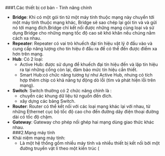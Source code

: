 ###1.Các thiết bị cơ bản - Tính năng chính  
- **Bridge**: Khi có một gói tin từ một máy tính thuộc mạng này chuyển tới một máy tính thuộc mạng khác, Bridge sẽ sao chép lại gói tin và và gửi nó tới mạng đích.Bridge chỉ kết nối được những mạng cùng loại và sử dụng Bridge cho những mạng tốc độ cao sẽ khó khăn nếu chúng nằm cách xa nhau.  
- **Repeater**: Repeater có vai trò khuếch đại tín hiệu vật lý ở đầu vào và cung cấp năng lượng cho tín hiệu ở đầu ra để có thể đến được điểm xa hơn trên mạng.  
- **Hub**: Có 2 loại:  
    - Active Hub: được sử dụng để khuếch đại tín hiệu đến và lặp tín hiệu ra tại những cổng còn lại, đảm bảo mức tín hiệu cần thiết.   
    - Smart Hub:có chức năng tương tự như Active Hub, nhưng có tích hợp thêm chip có khả năng tự động dò lỗi (tìm và phát hiện lỗi trên mạng).  
- **Switch**: Switch thường có 2 chức năng chính là :
    - chuyển các khung dữ liệu từ nguồn đến đích.  
    - xây dựng các bảng Switch.  
- **Router**: Router có thể kết nối với các loại mạng khác lại với nhau, từ những Ethernet cục bộ tốc độ cao cho đến đường dây điện thoại đường dài có tốc độ chậm.    
- **Gateway**: Gateway cho phép nối ghép hai mạng dùng giao thức khác nhau.  
###2.Mạng máy tính  
- Khái niệm mạng máy tính:
   - Là một hệ thống gồm nhiều máy tính và nhiều thiết bị kết nối bởi một đường truyền vật lí theo một kiến trúc (
